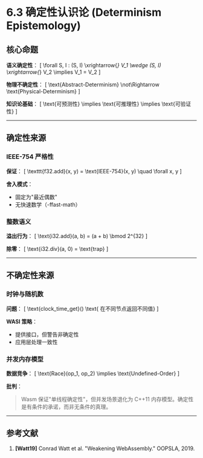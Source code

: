 # 6.3 确定性认识论 (Determinism Epistemology)

## 核心命题

**语义确定性**：
\[
\forall S, I : (S, I) \xrightarrow{_} V_1 \wedge (S, I) \xrightarrow{_} V_2 \implies V_1 = V_2
\]

**物理不确定性**：
\[
\text{Abstract-Determinism} \not\Rightarrow \text{Physical-Determinism}
\]

**知识论基础**：
\[
\text{可预测性} \implies \text{可推理性} \implies \text{可验证性}
\]

---

## 确定性来源

### IEEE-754 严格性

**保证**：
\[
\texttt{f32.add}(x, y) = \text{IEEE-754}(x, y) \quad \forall x, y
\]

**舍入模式**：

- 固定为"最近偶数"
- 无快速数学（-ffast-math）

### 整数语义

**溢出行为**：
\[
\text{i32.add}(a, b) = (a + b) \bmod 2^{32}
\]

**除零**：
\[
\text{i32.div}(a, 0) = \text{trap}
\]

---

## 不确定性来源

### 时钟与随机数

**问题**：
\[
\text{clock\_time\_get}() \text{ 在不同节点返回不同值}
\]

**WASI 策略**：

- 提供接口，但警告非确定性
- 应用层处理一致性

### 并发内存模型

**数据竞争**：
\[
\text{Race}(op_1, op_2) \implies \text{Undefined-Order}
\]

**批判**：
> Wasm 保证"单线程确定性"，但并发场景退化为 C++11 内存模型。确定性是有条件的承诺，而非无条件的真理。

---

## 参考文献

1. **[Watt19]** Conrad Watt et al. "Weakening WebAssembly." OOPSLA, 2019.
